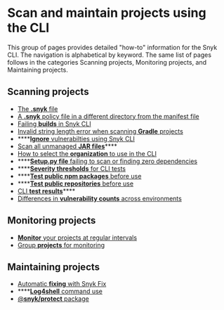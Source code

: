# Scan and maintain projects using the CLI

This group of pages provides detailed "how-to" information for the Snyk CLI. The navigation is alphabetical by keyword. The same list of pages follows in the categories Scanning projects, Monitoring projects, and Maintaining projects.

## Scanning projects

* [The **.snyk** file](the-.snyk-file.md)
* [A **.snyk** policy file in a different directory from the manifest file](using-a-.snyk-file-in-a-separate-directory-than-the-manifest-file.md)
* [Failing **builds** in Snyk CLI](advanced-failing-of-builds-in-snyk-cli.md)
* [Invalid string length error when scanning **Gradle** projects](invalid-string-length-error-when-scanning-gradle-projects.md)
* ****[**Ignore** vulnerabilties using Snyk CLI](ignore-vulnerabilities-using-snyk-cli.md)
* [Scan all unmanaged **JAR files**](scan-all-unmanaged-jar-files.md)****
* [How to select the **organization** to use in the CLI](how-to-select-the-organization-to-use-in-the-cli.md)
* ****[**Setup.py file** failing to scan or finding zero dependencies](why-is-my-setup.py-file-failing-to-scan-or-finding-0-dependencies.md)
* ****[**Severity thresholds** for CLI tests](set-severity-thresholds-for-cli-tests.md)
* ****[**Test public npm packages** before use](test-public-npm-packages-before-use.md)
* ****[**Test public repositories** before use](test-public-repositories-before-use.md)
* [CLI **test results**](view-cli-test-results.md)****
* [Differences in **vulnerability counts** across environments](differences-in-vulnerability-counts-across-environments.md)

## Monitoring projects

* [**Monitor** your projects at regular intervals](monitor-your-projects-at-regular-intervals.md)
* [Group **projects** for monitoring](grouping-projects-by-branch-or-version.md)

## Maintaining projects

* [Automatic **fixing** with Snyk Fix](automatic-remediation-with-snyk-fix.md)
* ****[**Log4shell** command use](how-to-use-the-log4shell-command.md)
* [@**snyk/protect** package](protect-your-code-with-patches.md)
